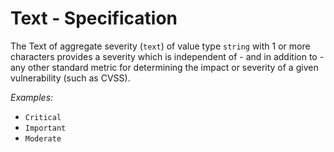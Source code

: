 # Text - Specification

The Text of aggregate severity (`text`) of value type `string` with 1 or more
characters provides a severity which is independent of - and in addition to -
any other standard metric for determining the impact or severity of a given
vulnerability (such as CVSS).

*Examples:*

* `Critical`
* `Important`
* `Moderate`
